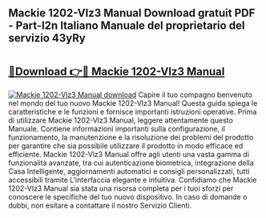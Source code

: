 ## Mackie 1202-Vlz3 Manual Download gratuit PDF - Part-I2n Italiano Manuale del proprietario del servizio 43yRy

# <h2><a href="http://dffom9.blite.top/?on=Mackie+1202-Vlz3+Manual">🔗Download 👉🔴 Mackie 1202-Vlz3 Manual</a></h2>

[![Mackie 1202-Vlz3 Manual download](https://i.imgur.com/lujVjoI.png)](http://dffom9.blite.top/?on=Mackie+1202-Vlz3+Manual)
Capire il tuo compagno benvenuto nel mondo del tuo nuovo Mackie 1202-Vlz3 Manual! Questa guida spiega le caratteristiche e le funzioni e fornisce importanti istruzioni operative. Prima di utilizzare Mackie 1202-Vlz3 Manual, leggere attentamente questo Manuale. Contiene informazioni importanti sulla configurazione, il funzionamento, la manutenzione e la risoluzione dei problemi del prodotto per garantire che sia possibile utilizzare il prodotto in modo efficace ed efficiente. Mackie 1202-Vlz3 Manual offre agli utenti una vasta gamma di funzionalità avanzate, tra cui autenticazione biometrica, integrazione della Casa Intelligente, aggiornamenti automatici e consigli personalizzati, tutti accessibili tramite L'interfaccia elegante e intuitiva. Confidiamo che Mackie 1202-Vlz3 Manual sia stata una risorsa completa per i tuoi sforzi per conoscere le specifiche del tuo nuovo dispositivo. In caso di domande o dubbi, non esitare a contattare il nostro Servizio Clienti.
